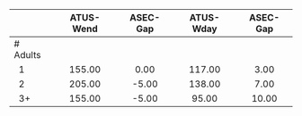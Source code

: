 
|                      |    ATUS-Wend |     ASEC-Gap |    ATUS-Wday |     ASEC-Gap |
| -------------------- | :----------: | :----------: | :----------: | :----------: |
| # Adults             |              |              |              |              |
| &nbsp;&nbsp;1        |       155.00 |         0.00 |       117.00 |         3.00 |
| &nbsp;&nbsp;2        |       205.00 |        -5.00 |       138.00 |         7.00 |
| &nbsp;&nbsp;3+       |       155.00 |        -5.00 |        95.00 |        10.00 |

